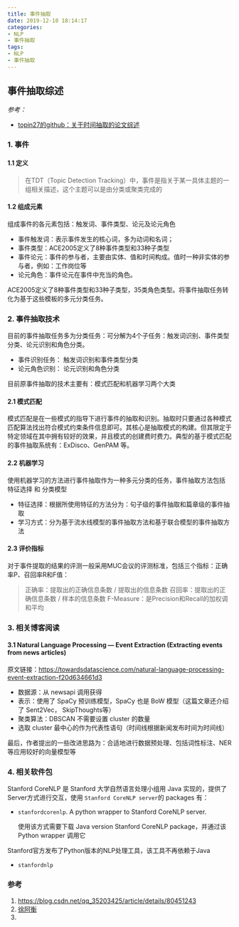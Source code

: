 ```yaml
---
title: 事件抽取
date: 2019-12-10 18:14:17
categories:
- NLP
- 事件抽取
tags:
- NLP
- 事件抽取
---
```



## 事件抽取综述

*参考：*

- [topin27的github：关于时间抽取的论文综述](http://topin27.github.io/papers/NLP.html#todo-joint-event-extraction-via-recurrent-neural-networks)
### 1. 事件

#### 1.1 定义

> 在TDT（Topic Detection Tracking）中，事件是指关于某一具体主题的一组相关描述，这个主题可以是由分类或聚类完成的

#### 1.2 组成元素

组成事件的各元素包括：触发词、事件类型、论元及论元角色

- 事件触发词：表示事件发生的核心词，多为动词和名词；
- 事件类型：ACE2005定义了8种事件类型和33种子类型
- 事件论元：事件的参与者，主要由实体、值和时间构成。值时一种非实体的参与者，例如：工作岗位等
- 论元角色：事件论元在事件中充当的角色。

ACE2005定义了8种事件类型和33种子类型，35类角色类型。将事件抽取任务转化为基于这些模板的多元分类任务。

### 2. 事件抽取技术

目前的事件抽取任务多为分类任务：可分解为4个子任务：触发词识别、事件类型分类、论元识别和角色分类。

- 事件识别任务： 触发词识别和事件类型分类
- 论元角色识别： 论元识别和角色分类

目前原事件抽取的技术主要有：模式匹配和机器学习两个大类

#### 2.1 模式匹配

模式匹配是在一些模式的指导下进行事件的抽取和识别。抽取时只要通过各种模式匹配算法找出符合模式约束条件信息即可。其核心是抽取模式的构建。但其限定于特定领域在其中拥有较好的效果，并且模式的创建费时费力。典型的基于模式匹配的事件抽取系统有：ExDisco、GenPAM 等。

#### 2.2 机器学习

使用机器学习的方法进行事件抽取作为一种多元分类的任务，事件抽取方法包括 特征选择 和 分类模型

- 特征选择：根据所使用特征的方法分为：句子级的事件抽取和篇章级的事件抽取
- 学习方式：分为基于流水线模型的事件抽取方法和基于联合模型的事件抽取方法

#### 2.3 评价指标

对于事件提取的结果的评测一般采用MUC会议的评测标准，包括三个指标：正确率P、召回率R和F值：

> 正确率：提取出的正确信息条数 / 提取出的信息条数
> 召回率：提取出的正确信息条数 / 样本的信息条数
> F-Measure：是Precision和Recall的加权调和平均

### 3. 相关博客阅读

#### 3.1 Natural Language Processing — Event Extraction (Extracting events from news articles)

原文链接：https://towardsdatascience.com/natural-language-processing-event-extraction-f20d634661d3

- 数据源：从 newsapi 调用获得
- 表示：使用了 SpaCy 预训练模型，SpaCy 也是 BoW 模型（这篇文章还介绍了 Sent2Vec， SkipThoughts等）
- 聚类算法：DBSCAN 不需要设置 cluster 的数量
- 选取 cluster 最中心的作为代表性语句（时间线根据新闻发布时间为时间线）

最后，作者提出的一些改进思路为：合适地进行数据预处理、包括词性标注、NER等应用较好的向量模型等

### 4. 相关软件包

Stanford CoreNLP 是 Stanford 大学自然语言处理小组用 Java 实现的，提供了 Server方式进行交互，使用 `Stanford CoreNLP server`的 packages 有：

- `stanfordcorenlp`. A python wrapper to Stanford CoreNLP server.

    使用该方式需要下载 Java version Stanford CoreNLP package，并通过该 Python wrapper 调用它

Stanford官方发布了Python版本的NLP处理工具，该工具不再依赖于Java

- `stanfordnlp`

### 参考

1. https://blog.csdn.net/qq_35203425/article/details/80451243
2. [徐阿衡](http://www.shuang0420.com/2018/10/15/%E7%9F%A5%E8%AF%86%E6%8A%BD%E5%8F%96-%E4%BA%8B%E4%BB%B6%E6%8A%BD%E5%8F%96/)
3. 

